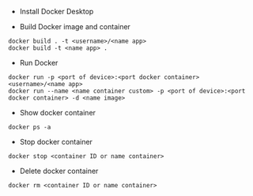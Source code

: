 * Install Docker Desktop

* Build Docker image and container
```shell
docker build . -t <username>/<name app>
docker build -t <name app> .
```
* Run Docker
```shell
docker run -p <port of device>:<port docker container> <username>/<name app>
docker run --name <name container custom> -p <port of device>:<port docker container> -d <name image>
```
* Show docker container
```shell
docker ps -a
```
* Stop docker container
```shell
docker stop <container ID or name container>
```
* Delete docker container
```shell
docker rm <container ID or name container>
```
